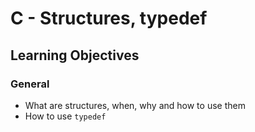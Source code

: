 # C - Structures, typedef

## Learning Objectives

### General

*   What are structures, when, why and how to use them
*   How to use `typedef`
